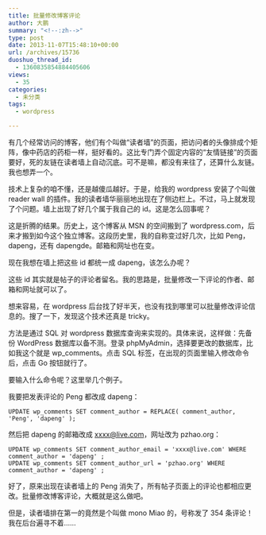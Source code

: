 ```yaml
---
title: 批量修改博客评论
author: 大鹏
summary: "<!--:zh-->"
type: post
date: 2013-11-07T15:48:10+00:00
url: /archives/15736
duoshuo_thread_id:
  - 1360835854884405606
views:
  - 35
categories:
  - 未分类
tags:
  - wordpress

---
```

<!--:zh-->

有几个经常访问的博客，他们有个叫做“读者墙”的页面，把访问者的头像排成个矩阵，像中药店的药柜一样，挺好看的。这比专门弄个固定内容的“友情链接”的页面要好，死的友链在读者墙上自动沉底。可不是嘛，都没有来往了，还算什么友链。我也想弄一个。

技术上复杂的咱不懂，还是越傻瓜越好。于是，给我的 wordpress 安装了个叫做 reader wall 的插件。我的读者墙华丽丽地出现在了侧边栏上。不过，马上就发现了个问题。墙上出现了好几个属于我自己的 id。这是怎么回事呢？

这是折腾的结果。历史上，这个博客从 MSN 的空间搬到了 wordpress.com，后来才搬到如今这个独立博客。这段历史里，我的自称变过好几次，比如 Peng， dapeng，还有 dapengde。邮箱和网址也在变。

现在我想在墙上把这些 id 都统一成 dapeng，该怎么办呢？

这些 id 其实就是帖子的评论者留名。我的思路是，批量修改一下评论的作者、邮箱和网址就可以了。

<!--:-->

<!--more-->

<!--:zh-->

想来容易，在 wordpress 后台找了好半天，也没有找到哪里可以批量修改评论信息的。搜了一下，发现这个技术还真是 tricky。

方法是通过 SQL 对 wordpress 数据库查询来实现的。具体来说，这样做：先备份 WordPress 数据库以备不测。登录 phpMyAdmin，选择要更改的数据库，比如我这个就是 wp_comments。点击 SQL 标签，在出现的页面里输入修改命令后，点击 Go 按钮就行了。

要输入什么命令呢？这里举几个例子。
  
我要把发表评论的 Peng 都改成 dapeng：

    UPDATE wp_comments SET comment_author = REPLACE( comment_author, 'Peng', 'dapeng' );
    

然后把 dapeng 的邮箱改成 xxxx@live.com，网址改为 pzhao.org：

    UPDATE wp_comments SET comment_author_email = 'xxxx@live.com' WHERE comment_author = 'dapeng' ;
    UPDATE wp_comments SET comment_author_url = 'pzhao.org' WHERE comment_author = 'dapeng' ;
    

好了，原来出现在读者墙上的 Peng 消失了，所有帖子页面上的评论也都相应更改。批量修改博客评论，大概就是这么做吧。

但是，读者墙排在第一的竟然是个叫做 mono Miao 的，号称发了 354 条评论！我在后台遍寻不着……

<!--:-->
